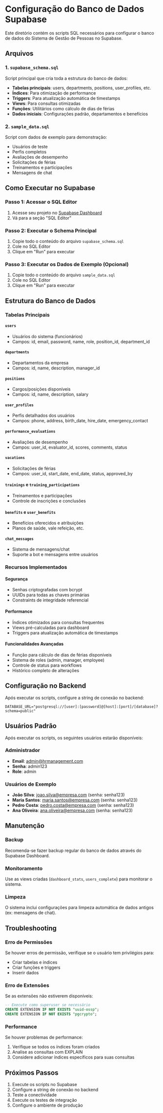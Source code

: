 # Configuração do Banco de Dados Supabase

Este diretório contém os scripts SQL necessários para configurar o banco de dados do Sistema de Gestão de Pessoas no Supabase.

## Arquivos

### 1. `supabase_schema.sql`
Script principal que cria toda a estrutura do banco de dados:
- **Tabelas principais**: users, departments, positions, user_profiles, etc.
- **Índices**: Para otimização de performance
- **Triggers**: Para atualização automática de timestamps
- **Views**: Para consultas otimizadas
- **Funções**: Utilitários como cálculo de dias de férias
- **Dados iniciais**: Configurações padrão, departamentos e benefícios

### 2. `sample_data.sql`
Script com dados de exemplo para demonstração:
- Usuários de teste
- Perfis completos
- Avaliações de desempenho
- Solicitações de férias
- Treinamentos e participações
- Mensagens de chat

## Como Executar no Supabase

### Passo 1: Acessar o SQL Editor
1. Acesse seu projeto no [Supabase Dashboard](https://app.supabase.com)
2. Vá para a seção "SQL Editor"

### Passo 2: Executar o Schema Principal
1. Copie todo o conteúdo do arquivo `supabase_schema.sql`
2. Cole no SQL Editor
3. Clique em "Run" para executar

### Passo 3: Executar os Dados de Exemplo (Opcional)
1. Copie todo o conteúdo do arquivo `sample_data.sql`
2. Cole no SQL Editor
3. Clique em "Run" para executar

## Estrutura do Banco de Dados

### Tabelas Principais

#### `users`
- Usuários do sistema (funcionários)
- Campos: id, email, password, name, role, position_id, department_id

#### `departments`
- Departamentos da empresa
- Campos: id, name, description, manager_id

#### `positions`
- Cargos/posições disponíveis
- Campos: id, name, description, salary

#### `user_profiles`
- Perfis detalhados dos usuários
- Campos: phone, address, birth_date, hire_date, emergency_contact

#### `performance_evaluations`
- Avaliações de desempenho
- Campos: user_id, evaluator_id, scores, comments, status

#### `vacations`
- Solicitações de férias
- Campos: user_id, start_date, end_date, status, approved_by

#### `trainings` e `training_participations`
- Treinamentos e participações
- Controle de inscrições e conclusões

#### `benefits` e `user_benefits`
- Benefícios oferecidos e atribuições
- Planos de saúde, vale refeição, etc.

#### `chat_messages`
- Sistema de mensagens/chat
- Suporte a bot e mensagens entre usuários

### Recursos Implementados

#### Segurança
- Senhas criptografadas com bcrypt
- UUIDs para todas as chaves primárias
- Constraints de integridade referencial

#### Performance
- Índices otimizados para consultas frequentes
- Views pré-calculadas para dashboard
- Triggers para atualização automática de timestamps

#### Funcionalidades Avançadas
- Função para cálculo de dias de férias disponíveis
- Sistema de roles (admin, manager, employee)
- Controle de status para workflows
- Histórico completo de alterações

## Configuração no Backend

Após executar os scripts, configure a string de conexão no backend:

```env
DATABASE_URL="postgresql://[user]:[password]@[host]:[port]/[database]?schema=public"
```

## Usuários Padrão

Após executar os scripts, os seguintes usuários estarão disponíveis:

### Administrador
- **Email**: admin@hrmanagement.com
- **Senha**: admin123
- **Role**: admin

### Usuários de Exemplo
- **João Silva**: joao.silva@empresa.com (senha: senha123)
- **Maria Santos**: maria.santos@empresa.com (senha: senha123)
- **Pedro Costa**: pedro.costa@empresa.com (senha: senha123)
- **Ana Oliveira**: ana.oliveira@empresa.com (senha: senha123)

## Manutenção

### Backup
Recomenda-se fazer backup regular do banco de dados através do Supabase Dashboard.

### Monitoramento
Use as views criadas (`dashboard_stats`, `users_complete`) para monitorar o sistema.

### Limpeza
O sistema inclui configurações para limpeza automática de dados antigos (ex: mensagens de chat).

## Troubleshooting

### Erro de Permissões
Se houver erros de permissão, verifique se o usuário tem privilégios para:
- Criar tabelas e índices
- Criar funções e triggers
- Inserir dados

### Erro de Extensões
Se as extensões não estiverem disponíveis:
```sql
-- Execute como superuser se necessário
CREATE EXTENSION IF NOT EXISTS "uuid-ossp";
CREATE EXTENSION IF NOT EXISTS "pgcrypto";
```

### Performance
Se houver problemas de performance:
1. Verifique se todos os índices foram criados
2. Analise as consultas com EXPLAIN
3. Considere adicionar índices específicos para suas consultas

## Próximos Passos

1. Execute os scripts no Supabase
2. Configure a string de conexão no backend
3. Teste a conectividade
4. Execute os testes de integração
5. Configure o ambiente de produção

